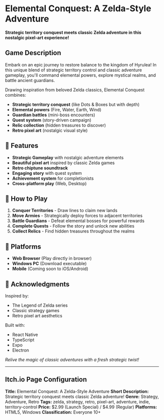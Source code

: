 # Elemental Conquest: A Zelda-Style Adventure

**Strategic territory conquest meets classic Zelda adventure in this nostalgic pixel-art experience!**

## Game Description

Embark on an epic journey to restore balance to the kingdom of Hyrulea! In this unique blend of strategic territory control and classic adventure gameplay, you'll command elemental powers, explore mystical realms, and battle ancient guardians.

Drawing inspiration from beloved Zelda classics, Elemental Conquest combines:
- **Strategic territory conquest** (like Dots & Boxes but with depth)
- **Elemental powers** (Fire, Water, Earth, Wind)
- **Guardian battles** (mini-boss encounters)
- **Quest system** (story-driven campaign)
- **Relic collection** (hidden treasures to discover)
- **Retro pixel art** (nostalgic visual style)

## 🌟 Features

- **Strategic Gameplay** with nostalgic adventure elements
- **Beautiful pixel art** inspired by classic Zelda games
- **Retro chiptune soundtrack**
- **Engaging story** with quest system
- **Achievement system** for completionists
- **Cross-platform play** (Web, Desktop)

## 🎯 How to Play

1. **Conquer Territories** - Draw lines to claim new lands
2. **Move Armies** - Strategically deploy forces to adjacent territories
3. **Battle Guardians** - Defeat elemental bosses for powerful rewards
4. **Complete Quests** - Follow the story and unlock new abilities
5. **Collect Relics** - Find hidden treasures throughout the realms

## 📱 Platforms

- **Web Browser** (Play directly in browser)
- **Windows PC** (Download executable)
- **Mobile** (Coming soon to iOS/Android)

## 🙏 Acknowledgments

Inspired by:
- The Legend of Zelda series
- Classic strategy games
- Retro pixel art aesthetics

Built with:
- React Native
- TypeScript
- Expo
- Electron

*Relive the magic of classic adventures with a fresh strategic twist!*

---

## Itch.io Page Configuration

**Title:** Elemental Conquest: A Zelda-Style Adventure
**Short Description:** Strategic territory conquest meets classic Zelda adventure!
**Genre:** Strategy, Adventure, Retro
**Tags:** zelda, strategy, retro, pixel-art, adventure, indie, territory-control
**Price:** $2.99 (Launch Special) / $4.99 (Regular)
**Platforms:** HTML5, Windows
**Classification:** Everyone 10+